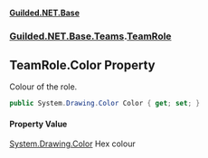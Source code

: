 #### [Guilded.NET.Base](Guilded_NET_Base.md 'Guilded.NET.Base')
### [Guilded.NET.Base.Teams](Guilded_NET_Base.md#Guilded_NET_Base_Teams 'Guilded.NET.Base.Teams').[TeamRole](TeamRole.md 'Guilded.NET.Base.Teams.TeamRole')
## TeamRole.Color Property
Colour of the role.  
```csharp
public System.Drawing.Color Color { get; set; }
```
#### Property Value
[System.Drawing.Color](https://docs.microsoft.com/en-us/dotnet/api/System.Drawing.Color 'System.Drawing.Color')
Hex colour
